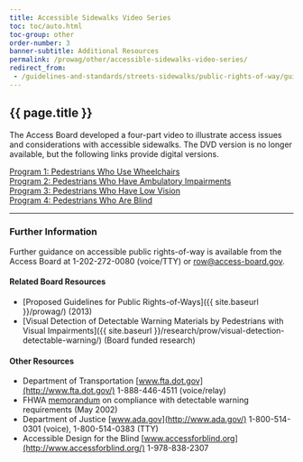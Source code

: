```yaml
---
title: Accessible Sidewalks Video Series
toc: toc/auto.html
toc-group: other
order-number: 3
banner-subtitle: Additional Resources
permalink: /prowag/other/accessible-sidewalks-video-series/
redirect_from:
 - /guidelines-and-standards/streets-sidewalks/public-rights-of-way/guidance-and-research/accessible-sidewalks-video-series/ 
---
```


## {{ page.title }}

The Access Board developed a four-part video to illustrate access issues and considerations with accessible sidewalks. The DVD version is no longer available, but the following links provide digital versions.

[Program 1: Pedestrians Who Use Wheelchairs](https://usa-accessboard.box.com/s/muxcrgqooh16q44aqbiq27da76okuway) \
[Program 2: Pedestrians Who Have Ambulatory Impairments](https://usa-accessboard.box.com/s/9wcdcn1ael6o491by28ze1mcr2v3785q) \
[Program 3: Pedestrians Who Have Low Vision](https://usa-accessboard.box.com/s/5jpnbk0nv1u9ntxl08i3fy0wgq4rgdc1) \
[Program 4: Pedestrians Who Are Blind](https://usa-accessboard.box.com/s/52fnit2dgbybo6tyaih1ehaas4f1yc68)

---

### Further Information

Further guidance on accessible public rights-of-way is available from the Access Board at 1-202-272-0080 (voice/TTY) or <row@access-board.gov>.

#### Related Board Resources

- [Proposed Guidelines for Public Rights-of-Ways]({{ site.baseurl }}/prowag/) (2013)
- [Visual Detection of Detectable Warning Materials by Pedestrians with Visual Impairments]({{ site.baseurl }}/research/prow/visual-detection-detectable-warning/) (Board funded research) 

#### Other Resources

- Department of Transportation [www.fta.dot.gov](http://www.fta.dot.gov/) 1-888-446-4511 (voice/relay)
- FHWA [memorandum](https://www.fhwa.dot.gov/environment/bicycle_pedestrian/resources/dwm.cfm) on compliance with detectable warning requirements (May 2002)
- Department of Justice [www.ada.gov](http://www.ada.gov/) 1-800-514-0301 (voice), 1-800-514-0383 (TTY)
- Accessible Design for the Blind [www.accessforblind.org](http://www.accessforblind.org/) 1-978-838-2307
